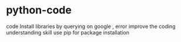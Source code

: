 # python-code
code
Install libraries by querying on google , error improve the coding understanding skill
use pip for package installation
